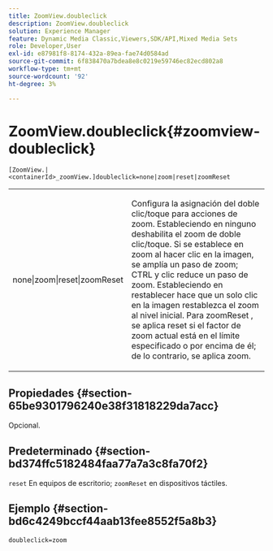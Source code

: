 ```yaml
---
title: ZoomView.doubleclick
description: ZoomView.doubleclick
solution: Experience Manager
feature: Dynamic Media Classic,Viewers,SDK/API,Mixed Media Sets
role: Developer,User
exl-id: e87981f8-8174-432a-89ea-fae74d0584ad
source-git-commit: 6f838470a7bdea8e8c0219e59746ec82ecd802a8
workflow-type: tm+mt
source-wordcount: '92'
ht-degree: 3%

---
```


# ZoomView.doubleclick{#zoomview-doubleclick}

`[ZoomView.|<containerId>_zoomView.]doubleclick=none|zoom|reset|zoomReset`

<table id="table_E314540D347D47699C04EB80D20C0721"> 
 <tbody> 
  <tr> 
   <td colname="col1"> <p> <span class="codeph"> none|zoom|reset|zoomReset </span> </p> </td> 
   <td colname="col2"> <p> Configura la asignación del doble clic/toque para acciones de zoom. Estableciendo en <span class="codeph"> ninguno </span> deshabilita el zoom de doble clic/toque. Si se establece en <span class="codeph"> zoom </span> al hacer clic en la imagen, se amplía un paso de zoom; CTRL y clic reduce un paso de zoom. Estableciendo en <span class="codeph"> restablecer </span> hace que un solo clic en la imagen restablezca el zoom al nivel inicial. Para <span class="codeph"> zoomReset </span>, se aplica reset si el factor de zoom actual está en el límite especificado o por encima de él; de lo contrario, se aplica zoom. </p> </td> 
  </tr> 
 </tbody> 
</table>

## Propiedades {#section-65be9301796240e38f31818229da7acc}

Opcional.

## Predeterminado {#section-bd374ffc5182484faa77a7a3c8fa70f2}

`reset` En equipos de escritorio; `zoomReset` en dispositivos táctiles.

## Ejemplo {#section-bd6c4249bccf44aab13fee8552f5a8b3}

`doubleclick=zoom`
